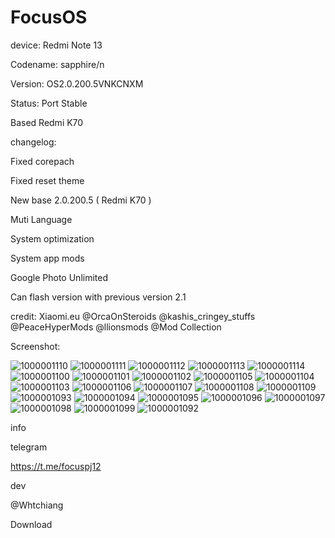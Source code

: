 
# FocusOS
device: Redmi Note 13 

Codename: sapphire/n

Version: OS2.0.200.5VNKCNXM

Status: Port Stable 

Based Redmi K70

changelog:

Fixed corepach

Fixed reset theme 

New base 2.0.200.5 ( Redmi K70 )

Muti Language

System optimization 

System app mods

Google Photo Unlimited

Can flash version with previous version 2.1

credit:
Xiaomi.eu
@OrcaOnSteroids
@kashis_cringey_stuffs
@PeaceHyperMods
@llionsmods
@Mod Collection


Screenshot:

![1000001110](https://github.com/user-attachments/assets/978d4557-6d04-44e7-90e2-ed05082fe811)
![1000001111](https://github.com/user-attachments/assets/2ada8414-6b0a-4ff0-b5ae-7b690d998f37)
![1000001112](https://github.com/user-attachments/assets/d1b4deea-f61e-4e4b-91ef-8eeb2a0e8ad7)
![1000001113](https://github.com/user-attachments/assets/061d2f94-dc29-4445-90d0-1de37144a61e)
![1000001114](https://github.com/user-attachments/assets/1f00dcc2-7f9c-4e1c-a49f-eb54c708e5a7)
![1000001100](https://github.com/user-attachments/assets/2bb49a4c-979a-403f-ab73-e9c5fcd5cda7)
![1000001101](https://github.com/user-attachments/assets/dafe3ad1-4187-43ab-95eb-6d554642d771)
![1000001102](https://github.com/user-attachments/assets/0a322d82-633a-448e-9710-2a5421a0a7f3)
![1000001105](https://github.com/user-attachments/assets/c8685212-14be-4b30-8815-22e1eeff482d)
![1000001104](https://github.com/user-attachments/assets/f781adf9-46cb-4f45-96fb-47c4c1f05a19)
![1000001103](https://github.com/user-attachments/assets/44b2c8df-47d3-4b7c-826b-368c3d494207)
![1000001106](https://github.com/user-attachments/assets/b2d373c5-9e32-4657-a2b8-f818b3d98784)
![1000001107](https://github.com/user-attachments/assets/c04fe559-8c2f-4503-8734-3425637ad832)
![1000001108](https://github.com/user-attachments/assets/135e6a94-ea5f-4d1c-ab3a-d8b0ebf20214)
![1000001109](https://github.com/user-attachments/assets/00d96ecc-ca67-4277-adba-24d945ac6066)
![1000001093](https://github.com/user-attachments/assets/819f4b05-c7f0-4767-8951-97b311a7b5f7)
![1000001094](https://github.com/user-attachments/assets/44a8993e-549f-4c0e-842e-95464f8962a6)
![1000001095](https://github.com/user-attachments/assets/5c84fdd1-510f-4a90-978a-ce90edb7e34e)
![1000001096](https://github.com/user-attachments/assets/c3a508a7-157b-4247-b010-bd8ce2fff5f1)
![1000001097](https://github.com/user-attachments/assets/33e0768f-3b0a-46e6-a2ca-d52a93838f59)
![1000001098](https://github.com/user-attachments/assets/26c48e0a-6ad3-4981-8ce4-91991e80d2f9)
![1000001099](https://github.com/user-attachments/assets/57e30ed7-cad1-4f58-98d9-cacca4da0149)
![1000001092](https://github.com/user-attachments/assets/851e1799-84ab-4638-a642-f5f50b35e74c)



info 

telegram 

https://t.me/focuspj12

dev

@Whtchiang

Download
